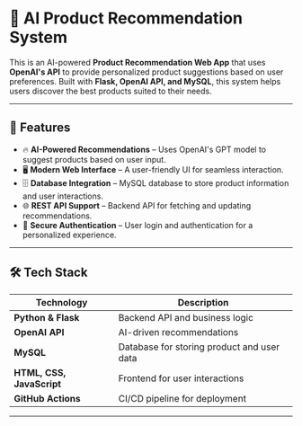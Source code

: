 # 🛒 AI Product Recommendation System

This is an AI-powered **Product Recommendation Web App** that uses **OpenAI's API** to provide personalized product suggestions based on user preferences. Built with **Flask, OpenAI API, and MySQL**, this system helps users discover the best products suited to their needs.

---

## 🚀 Features
- 🔥 **AI-Powered Recommendations** – Uses OpenAI's GPT model to suggest products based on user input.
- 🖥️ **Modern Web Interface** – A user-friendly UI for seamless interaction.
- 🗄️ **Database Integration** – MySQL database to store product information and user interactions.
- 🌐 **REST API Support** – Backend API for fetching and updating recommendations.
- 🔐 **Secure Authentication** – User login and authentication for a personalized experience.

---

## 🛠️ Tech Stack
| Technology | Description |
|------------|------------|
| **Python & Flask** | Backend API and business logic |
| **OpenAI API** | AI-driven recommendations |
| **MySQL** | Database for storing product and user data |
| **HTML, CSS, JavaScript** | Frontend for user interactions |
| **GitHub Actions** | CI/CD pipeline for deployment |

---
